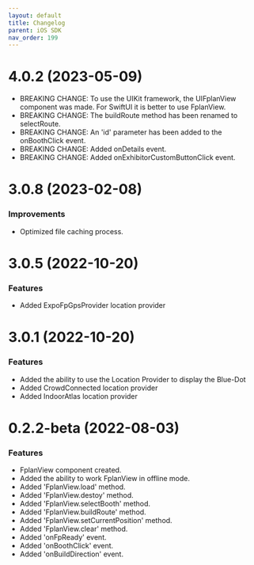 ```yaml
---
layout: default
title: Changelog
parent: iOS SDK
nav_order: 199
---
```


# 4.0.2 (2023-05-09)

* BREAKING CHANGE: To use the UIKit framework, the UIFplanView component was made. For SwiftUI it is better to use FplanView.
* BREAKING CHANGE: The buildRoute method has been renamed to selectRoute.
* BREAKING CHANGE: An 'id' parameter has been added to the onBoothClick event.
* BREAKING CHANGE: Added onDetails event.
* BREAKING CHANGE: Added onExhibitorCustomButtonClick event.

# 3.0.8 (2023-02-08)

### Improvements

* Optimized file caching process.

# 3.0.5 (2022-10-20)

### Features

* Added ExpoFpGpsProvider location provider

# 3.0.1 (2022-10-20)

### Features

* Added the ability to use the Location Provider to display the Blue-Dot
* Added CrowdConnected location provider
* Added IndoorAtlas location provider

# 0.2.2-beta (2022-08-03)

### Features

* FplanView component created.
* Added the ability to work FplanView in offline mode.
* Added 'FplanView.load' method.
* Added 'FplanView.destoy' method.
* Added 'FplanView.selectBooth' method.
* Added 'FplanView.buildRoute' method.
* Added 'FplanView.setCurrentPosition' method.
* Added 'FplanView.clear' method.
* Added 'onFpReady' event.
* Added 'onBoothClick' event.
* Added 'onBuildDirection' event.
